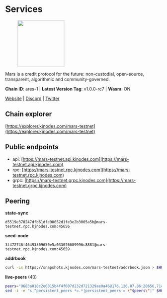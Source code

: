 # Services

<figure><img src="https://raw.githubusercontent.com/kj89/testnet_manuals/main/pingpub/logos/mars.png" width="150" alt=""><figcaption></figcaption></figure>

Mars is a credit protocol for the future: non-custodial,  open-source, transparent, algorithmic and community-governed.

**Chain ID**: ares-1 | **Latest Version Tag**: v1.0.0-rc7 | **Wasm**: ON

[Website](https://marsprotocol.io) | [Discord](https://discord.gg/marsprotocol) | [Twitter](https://twitter.com/mars_protocol)




## Chain explorer
[https://explorer.kjnodes.com/mars-testnet](https://explorer.kjnodes.com/mars-testnet)

## Public endpoints

* api: [https://mars-testnet.api.kjnodes.com](https://mars-testnet.api.kjnodes.com)
* rpc: [https://mars-testnet.rpc.kjnodes.com](https://mars-testnet.rpc.kjnodes.com)
* grpc: [https://mars-testnet.grpc.kjnodes.com](https://mars-testnet.grpc.kjnodes.com)

## Peering

**state-sync**

```text
d5519e378247dfb61dfe90652d1fe3e2b3005a5b@mars-testnet.rpc.kjnodes.com:45656
```

**seed-node**

```text
3f472746f46493309650e5a033076689996c8881@mars-testnet.rpc.kjnodes.com:45659
```

**addrbook**
```bash
curl -Ls https://snapshots.kjnodes.com/mars-testnet/addrbook.json > $HOME/.mars/config/addrbook.json
```

**live-peers** (40)
```bash
peers="9683a018c2e6815b4f4f607d232d721329ae0a46@176.126.87.86:20656,714dfd0efb57197bbcf96b1f8ce9c2cdafd84b72@185.245.183.172:39656,d5519e378247dfb61dfe90652d1fe3e2b3005a5b@65.109.68.190:45656,4b66ccb20f36e46b980b54f7cd96ee8c4b603a90@65.108.72.233:12656,2f626cb709818afae893a8238946cd176748c622@170.64.188.161:20656,3a0ce20f65ea3c6ad18938fa4d85f1c34b25ef1e@94.130.132.227:2120,1a32cf8556822038e6dccb368ac998dc14df470d@89.163.142.196:26656,e5577ecbf793ce92ce5993c4841a340a4c9db64b@65.108.204.119:46656,14ba3b19424301a6bb58c27663a0323a81866d5d@134.122.82.186:26656,3b2c8bc6a1dba482f6d85e19f78355a9f64950e2@65.109.88.254:32656,d2e3c13b830a7653498553f7423d81607093f7be@147.182.242.103:20656,41c2771869f1285ba79aabd0568fcd0788d00c7d@65.109.112.20:11154,ed98dcc0088888d0eb3fbccc207ace26626b92dd@89.117.59.229:26656,5c2a752c9b1952dbed075c56c600c3a79b58c395@178.211.139.77:27056,5cef56605237930c81a0c61085c384671356fcb2@161.97.162.189:26656,1b4c9d74ca45ff542e8213446e9b384b311d0bea@65.108.200.248:55556,50c30cc77743dd2adc133f27a8896af015bf5c6d@91.107.242.217:26656,8f50c04195cc82d0da34e33cfeb0daa694b14479@65.108.105.48:18556,494d48e174faf5e8c4d8571ab7e8405428580351@65.108.199.62:33656,a4ca75792b6802bbe23f409166f29defc8f11b42@159.89.205.107:20656,e8d1a9688c01cdcb3288d8d175f6229487580478@118.68.125.194:20656,7f7224da28d362569664faa0430d980982d232a5@144.126.128.215:20656,465b47a9e3e26b385303791bc3c992f42b77393d@65.109.171.155:26656,77c8fe95cc4a1b977e03bda41f47a4fa3e867895@185.202.236.112:20656,0d0aff593a7672e6b1b3a6898cecfed7624d7a82@141.94.73.93:60556,1fabbd6ebca5b58715e8225af1560ca2e8172d47@80.254.8.54:26656,7f21cf9379733e20978b2580892a30cb79a77acf@209.126.9.202:20656,a841d3e526089172867a73b709fd14e1d9fb87bd@65.108.231.124:22656,84953f2d118cf38b949164def648d681da375344@65.108.13.185:26959,76226517bd06932c9e0957bd4dd7b995227cdaa4@95.216.242.177:33656,b9c1fb604f314a0b7340bdf2c44fa85ad67ed2ad@38.242.241.61:20656,045143069de9f5e3e472148c08e3650c109ec52c@18.119.113.123:26656,c5a39b97f56d73185ceb904899c65ad8d1390364@199.175.98.135:26656,54efad56842998cff3a314e569ea95a47d6974e9@139.144.79.132:26656,7c328b29cb47d911b7e7234638d9e8a4af10e7ba@38.146.3.198:18556,a42fe01f785895a0666d941672ef0c22311b4a6c@57.128.92.207:27312,931d82351a5b96a1e9838008636b98c6e6b530bc@65.108.225.158:18556,0a589d1ce953bb7acaaf5aa9002dfac36fc42649@199.175.98.136:26656,fe8d614aa5899a97c11d0601ef50c3e7ce17d57b@65.108.233.109:18556,d387afb4fb00f6c16e6adaee596cf2f75b328146@136.243.88.91:7240"
sed -i -e "s|^persistent_peers *=.*|persistent_peers = \"$peers\"|" $HOME/.mars/config/config.toml
```
